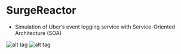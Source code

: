 # SurgeReactor

- Simulation of Uber’s event logging service with Service-Oriented Architecture (SOA)

![alt tag](https://i.imgur.com/2j1EqW2.png)
![alt tag](https://i.imgur.com/dRlR8EM.png)
